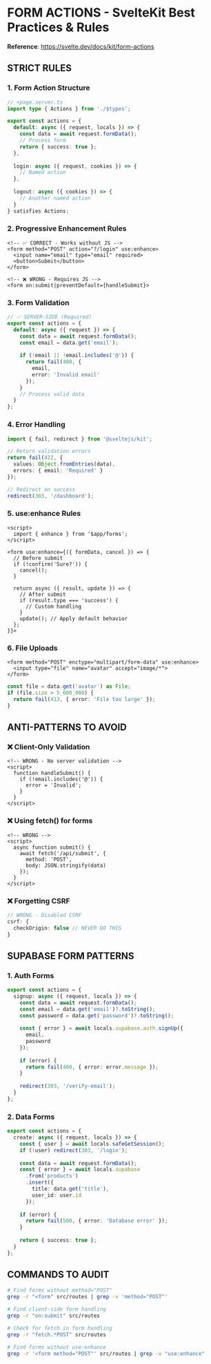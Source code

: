 # FORM ACTIONS - SvelteKit Best Practices & Rules

**Reference**: https://svelte.dev/docs/kit/form-actions

## STRICT RULES

### 1. Form Action Structure
```typescript
// +page.server.ts
import type { Actions } from './$types';

export const actions = {
  default: async ({ request, locals }) => {
    const data = await request.formData();
    // Process form
    return { success: true };
  },
  
  login: async ({ request, cookies }) => {
    // Named action
  },
  
  logout: async ({ cookies }) => {
    // Another named action
  }
} satisfies Actions;
```

### 2. Progressive Enhancement Rules
```svelte
<!-- ✅ CORRECT - Works without JS -->
<form method="POST" action="?/login" use:enhance>
  <input name="email" type="email" required>
  <button>Submit</button>
</form>

<!-- ❌ WRONG - Requires JS -->
<form on:submit|preventDefault={handleSubmit}>
```

### 3. Form Validation
```typescript
// ✅ SERVER-SIDE (Required)
export const actions = {
  default: async ({ request }) => {
    const data = await request.formData();
    const email = data.get('email');
    
    if (!email || !email.includes('@')) {
      return fail(400, {
        email,
        error: 'Invalid email'
      });
    }
    // Process valid data
  }
};
```

### 4. Error Handling
```typescript
import { fail, redirect } from '@sveltejs/kit';

// Return validation errors
return fail(422, {
  values: Object.fromEntries(data),
  errors: { email: 'Required' }
});

// Redirect on success
redirect(303, '/dashboard');
```

### 5. use:enhance Rules
```svelte
<script>
  import { enhance } from '$app/forms';
</script>

<form use:enhance={({ formData, cancel }) => {
  // Before submit
  if (!confirm('Sure?')) {
    cancel();
  }
  
  return async ({ result, update }) => {
    // After submit
    if (result.type === 'success') {
      // Custom handling
    }
    update(); // Apply default behavior
  };
}}>
```

### 6. File Uploads
```svelte
<form method="POST" enctype="multipart/form-data" use:enhance>
  <input type="file" name="avatar" accept="image/*">
</form>
```

```typescript
const file = data.get('avatar') as File;
if (file.size > 5_000_000) {
  return fail(413, { error: 'File too large' });
}
```

## ANTI-PATTERNS TO AVOID

### ❌ Client-Only Validation
```svelte
<!-- WRONG - No server validation -->
<script>
  function handleSubmit() {
    if (!email.includes('@')) {
      error = 'Invalid';
    }
  }
</script>
```

### ❌ Using fetch() for forms
```svelte
<!-- WRONG -->
<script>
  async function submit() {
    await fetch('/api/submit', {
      method: 'POST',
      body: JSON.stringify(data)
    });
  }
</script>
```

### ❌ Forgetting CSRF
```typescript
// WRONG - Disabled CSRF
csrf: {
  checkOrigin: false // NEVER DO THIS
}
```

## SUPABASE FORM PATTERNS

### 1. Auth Forms
```typescript
export const actions = {
  signup: async ({ request, locals }) => {
    const data = await request.formData();
    const email = data.get('email')?.toString();
    const password = data.get('password')?.toString();
    
    const { error } = await locals.supabase.auth.signUp({
      email,
      password
    });
    
    if (error) {
      return fail(400, { error: error.message });
    }
    
    redirect(303, '/verify-email');
  }
};
```

### 2. Data Forms
```typescript
export const actions = {
  create: async ({ request, locals }) => {
    const { user } = await locals.safeGetSession();
    if (!user) redirect(303, '/login');
    
    const data = await request.formData();
    const { error } = await locals.supabase
      .from('products')
      .insert({
        title: data.get('title'),
        user_id: user.id
      });
    
    if (error) {
      return fail(500, { error: 'Database error' });
    }
    
    return { success: true };
  }
};
```

## COMMANDS TO AUDIT

```bash
# Find forms without method="POST"
grep -r "<form" src/routes | grep -v 'method="POST"'

# Find client-side form handling
grep -r "on:submit" src/routes

# Check for fetch in form handling
grep -r "fetch.*POST" src/routes

# Find forms without use:enhance
grep -r '<form method="POST"' src/routes | grep -v "use:enhance"
```